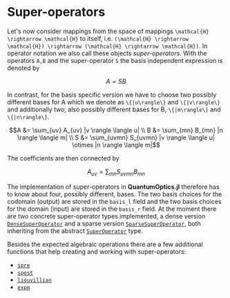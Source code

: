 # Super-operators

Let's now consider mappings from the space of mappings ``\mathcal{H} \rightarrow \mathcal{H}`` to itself, i.e. ``(\mathcal{H} \rightarrow \mathcal{H}) \rightarrow (\mathcal{H} \rightarrow \mathcal{H})``. In operator notation we also call these objects *super-operators*. With the operators ``A,B`` and the super-operator ``S`` the basis independent expression is denoted by

```math
A = S B
```

In contrast, for the basis specific version we have to choose two possibly different bases for A which we denote as ``\{|u\rangle\}`` and ``\{|v\rangle\}`` and additionally two, also possibly different bases for B, ``\{|m\rangle\}`` and ``\{|n\rangle\}``.

```math
A &= \sum_{uv} A_{uv} |v \rangle \langle u|
\\
B &= \sum_{mn} B_{mn} |n \rangle \langle m|
\\
S &= \sum_{uvmn} S_{uvmn} |v \rangle \langle u| \otimes
                          |n \rangle \langle m|
```

The coefficients are then connected by

```math
A_{uv} = \sum_{mn} S_{uvmn} B_{mn}
```

The implementation of super-operators in **QuantumOptics.jl** therefore has to know about four, possibly different, bases. The two basis choices for the codomain (output) are stored in the `basis_l` field and the two basis choices for the domain (input) are stored in the `basis_r` field. At the moment there are two concrete super-operator types implemented, a dense version [`DenseSuperOperator`](@ref) and a sparse version [`SparseSuperOperator`](@ref), both inheriting from the abstract [`SuperOperator`](@ref) type.

Besides the expected algebraic operations there are a few additional functions that help creating and working with super-operators:

* [`spre`](@ref)
* [`spost`](@ref)
* [`liouvillian`](@ref)
* [`expm`](@ref)
